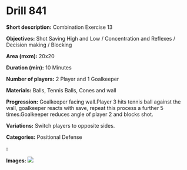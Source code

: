 # Drill 841

**Short description:**
Combination Exercise 13

**Objectives:**
Shot Saving High and Low / Concentration and Reflexes  / Decision making / Blocking

**Area (mxm):**
20x20

**Duration (min):**
10 Minutes

**Number of players:**
2 Player and 1 Goalkeeper

**Materials:**
Balls, Tennis Balls, Cones and wall

**Progression:**
Goalkeeper facing wall.Player 3 hits tennis ball against the wall, goalkeeper reacts with save, repeat this process a further 5 times.Goalkeeper reduces angle of player 2 and blocks shot.

**Variations:**
Switch players to opposite sides.

**Categories:**
Positional Defense

**:**


**Images:**
![](https://www.coachingfutsal.com/\images\f8d91a6fd3e2284a14064ad124436bd1db46bcd941f08e54364273d2ea4fa27c544ef7297e79a8ee78ec64a26621484786c12c9830283ddaa3631cfec804b8975045e3fa03d19.png)


